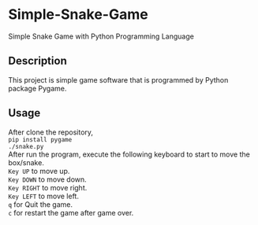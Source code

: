 # Simple-Snake-Game
Simple Snake Game with Python Programming Language

## Description
This project is simple game software that is programmed by Python package Pygame.
## Usage
After clone the repository, <br>
`pip install pygame` <br>
`./snake.py` <br>
After run the program, execute the following keyboard to start to move the box/snake. <br>
`Key UP` to move up.<br>
`Key DOWN` to move down.<br>
`Key RIGHT` to move right.<br>
`Key LEFT` to move left. <br>
`q` for Quit the game. <br>
`c` for restart the game after game over. <br>
